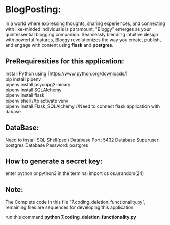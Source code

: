 # BlogPosting:
In a world where expressing thoughts, sharing experiences, and connecting with like-minded individuals is paramount, "Bloggy" emerges as your quintessential blogging companion. Seamlessly blending intuitive design with powerful features, Bloggy revolutionizes the way you create, publish, and engage with content using **flask** and **postgres**.

## PreRequiresities for this application:
Install Python using [https://www.python.org/downloads/] <br>
pip install pipenv <br>
pipenv install psycopg2-binary <br>
pipenv install SQLAlchemy <br>
pipenv install flask <br>
pipenv shell //to activate venv <br>
pipenv install Flask_SQLAlchemy //Need to connect flask application with dabase <br>

## DataBase:
Need to install SQL Shell(psql)
Database Port: 5432
Database Superuser: postgres
Database Password: postgres

## How to generate a secret key:
enter python or python3 in the terminal
import os
os.urandom(24)

## Note:
The Complete code in this file "7.coding_deletion_functionality.py", remaining files are sequences for developing this application.

run this command
**python 7.coding_deletion_functionality.py**
